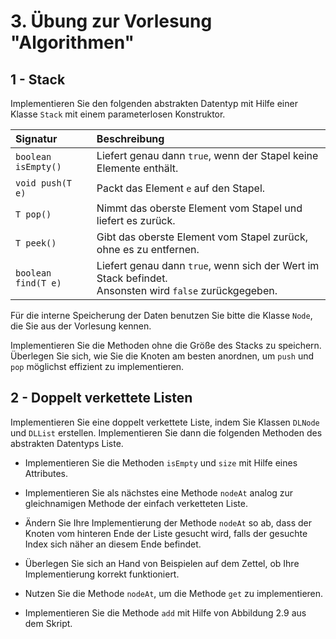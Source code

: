 # 3. Übung zur Vorlesung "Algorithmen"

## 1 - Stack

Implementieren Sie den folgenden abstrakten Datentyp mit Hilfe einer Klasse `Stack` mit einem parameterlosen Konstruktor.

| Signatur            | Beschreibung                                                                                               |
| :------------------ | :--------------------------------------------------------------------------------------------------------- |
| `boolean isEmpty()` | Liefert genau dann `true`, wenn der Stapel keine Elemente enthält.                                         |
| `void push(T e)`    | Packt das Element `e` auf den Stapel.                                                                      |
| `T pop()`           | Nimmt das oberste Element vom Stapel und liefert es zurück.                                                |
| `T peek()`          | Gibt das oberste Element vom Stapel zurück, ohne es zu entfernen.                                          |
| `boolean find(T e)` | Liefert genau dann `true`, wenn sich der Wert im Stack befindet.<br/>Ansonsten wird `false` zurückgegeben. |

Für die interne Speicherung der Daten benutzen Sie bitte die Klasse `Node`, die Sie aus der Vorlesung kennen.

Implementieren Sie die Methoden ohne die Größe des Stacks zu speichern. Überlegen Sie sich, wie Sie die Knoten am besten anordnen, um `push` und `pop` möglichst effizient zu implementieren.

## 2 - Doppelt verkettete Listen

Implementieren Sie eine doppelt verkettete Liste, indem Sie Klassen `DLNode` und `DLList` erstellen. Implementieren Sie dann die folgenden Methoden des abstrakten Datentyps Liste.

- Implementieren Sie die Methoden `isEmpty` und `size` mit Hilfe eines Attributes.

- Implementieren Sie als nächstes eine Methode `nodeAt` analog zur gleichnamigen Methode der einfach verketteten Liste.

- Ändern Sie Ihre Implementierung der Methode `nodeAt` so ab, dass der Knoten vom hinteren Ende der Liste gesucht wird, falls der gesuchte Index sich näher an diesem Ende befindet.

- Überlegen Sie sich an Hand von Beispielen auf dem Zettel, ob Ihre Implementierung korrekt funktioniert.

- Nutzen Sie die Methode `nodeAt`, um die Methode `get` zu implementieren.

- Implementieren Sie die Methode `add` mit Hilfe von Abbildung 2.9 aus dem Skript.
